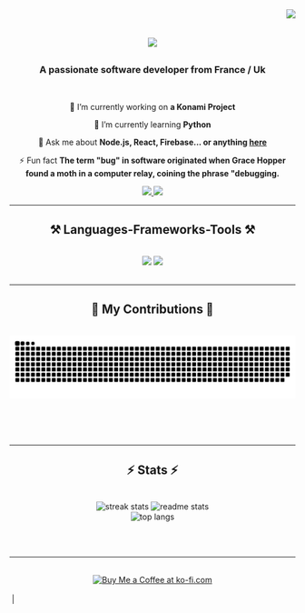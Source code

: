 <html><plasmo-csui></plasmo-csui><head></head><body style=""><img align="right" src="https://visitor-badge.laobi.icu/badge?page_id=salesp07.salesp07">

<h1 align="center">
    <img src="https://readme-typing-svg.herokuapp.com/?font=Righteous&&color=5865F2&amp;size=35&amp;center=true&amp;vCenter=true&amp;width=500&amp;height=70&amp;duration=4000&amp;lines=Hi+There!+👋;+I'm+_+Mzkt;">
</h1>

<h3 align="center">A passionate software developer from France / Uk</h3>

<br>

<div align="center">

 🔭 I’m currently working on **a Konami Project**

 🌱 I’m currently learning **Python**

💬 Ask me about **Node.js, React, Firebase... or anything [here](https://github.com/salesp07/salesp07/issues)**

⚡ Fun fact **The term "bug" in software originated when Grace Hopper found a moth in a computer relay, coining the phrase "debugging.**

 </div>

<div align="center"> 
  <a href="https://discord.gg/t9UhYHvz5t">
    <img src="https://dcbadge.vercel.app/api/shield/557900110739275776">
  </a>
  <a href="https://github.com/poloae" target="_blank">
    <img src="https://img.shields.io/badge/GitHub-100000?style=for-the-badge&amp;logo=github&amp;logoColor=white" target="_blank">
  </a>
  
</div>

 <hr>

<h2 align="center">⚒️ Languages-Frameworks-Tools ⚒️</h2>
<br>
<div align="center">
    <img src="https://skillicons.dev/icons?i=react,bootstrap,mui,html,css,vscode,github,figma,tailwind,git,r">
    <img src="https://skillicons.dev/icons?i=nodejs,python,javascript,typescript,express,firebase,mongodb,c,java,nextjs,mysql,flask"><br>
</div>

<br>
<hr>

<div align="center">
  <h2>🐍 My Contributions 🐍</h2>
  <br>
  <img alt="snake eating my contributions" src="https://raw.githubusercontent.com/salesp07/salesp07/output/github-contribution-grid-snake.svg">

  <br><br><br>
</div>

<hr>

<h2 align="center">⚡ Stats ⚡</h2>
<br>
<div align="center">
  <img width="390" src="https://github-readme-streak-stats-salesp07.vercel.app/?user=salesp07&amp;count_private=true&amp;theme=react&amp;border_radius=10" alt="streak stats">
  <img width="390" src="https://github-readme-stats-salesp07.vercel.app/api?username=salesp07&amp;count_private=true&amp;show_icons=true&amp;theme=react&amp;rank_icon=github&amp;border_radius=10" alt="readme stats">
  <br>
  <img width="325" align="center" src="https://github-readme-stats-salesp07.vercel.app/api/top-langs/?username=salesp07&amp;hide=HTML&amp;langs_count=8&amp;layout=compact&amp;theme=react&amp;border_radius=10&amp;size_weight=0.5&amp;count_weight=0.5&amp;exclude_repo=github-readme-stats" alt="top langs">
</div>

<br><br>

<hr>

<br>

<div align="center">
<a href="https://www.buymeacoffee.com/mkzt" target="_blank"><img height="64" style="border:0px;height:64px;" src="https://cdn.buymeacoffee.com/buttons/v2/default-yellow.png" border="0" alt="Buy Me a Coffee at ko-fi.com"></a>
</div>

<br>
<div id="dom-inspector-1709481842938" class="dom-inspector dom-inspector-theme-default" style="z-index: 9999"><div class="content"></div><div class="padding padding-top"></div><div class="padding padding-right"></div><div class="padding padding-bottom"></div><div class="padding padding-left"></div><div class="border border-top"></div><div class="border border-right"></div><div class="border border-bottom"></div><div class="border border-left"></div><div class="margin margin-top"></div><div class="margin margin-right"></div><div class="margin margin-bottom"></div><div class="margin margin-left"></div><div class="tips"><div class="tag"></div><div class="id"></div><div class="class"></div><div class="line">&nbsp;|&nbsp;</div><div class="size"></div><div class="triangle"></div></div></div></body></html>
